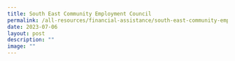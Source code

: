 ```yaml
---
title: South East Community Employment Council
permalink: /all-resources/financial-assistance/south-east-community-employment-council/
date: 2023-07-06
layout: post
description: ""
image: ""
---
```

